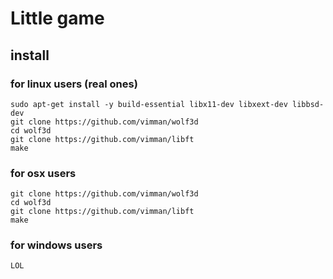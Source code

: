 # Little game

## install

### for linux users (real ones)
```
sudo apt-get install -y build-essential libx11-dev libxext-dev libbsd-dev
git clone https://github.com/vimman/wolf3d
cd wolf3d
git clone https://github.com/vimman/libft
make
```

### for osx users
```
git clone https://github.com/vimman/wolf3d
cd wolf3d
git clone https://github.com/vimman/libft
make
```

### for windows users

```LOL```
